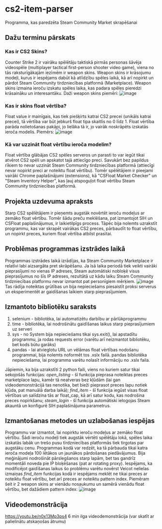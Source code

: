 # cs2-item-parser
Programma, kas paredzēta Steam Community Market skrapēšanai
## Dažu terminu pārskats
### Kas ir CS2 Skins?
Counter Strike 2 ir vairāku spēlētāju taktiskā pirmās personas šāvēja videospēle (multiplayer tactical first-person shooter video game), viena no tās raksturīgākajām iezīmēm ir weapon skins. Weapon skins ir krāsojumu modeļi, kurus ir iespējams dabūt kā atlīdzību spēles laikā, kā arī nopirkt un pārdot Steam Community tirdzniecības platformā (Marketplace). Weapon skins izmaina ieroču izskatu spēles laika, kas padara spēles pieredzi krāsaināku un interesantāku. Daži weapon skins piemēri: ![image](https://github.com/alekssdanielssipicins/cs2-item-parser/assets/144723311/fc4f22fc-ad9f-4f5e-a87f-37fdd052654b)
### Kas ir skins float vērtība?
Float value ir mainīgais, kas tiek piešķirts katrai CS2 precei (unikāls katrai precei), tā vērtība var būt jebkurš float tipa skaitlis no 0 līdz 1. Float vērtība parāda nolietošanas pakāpi, jo lielāka tā ir, jo vairāk noskrāpēts izskatās ieroča modelis. Piemērs: ![image](https://github.com/alekssdanielssipicins/cs2-item-parser/assets/144723311/9d2fd37f-b25f-42dc-a206-526059dddf01)
### Kā var uzzināt float vērtību ieroča modelim?
Float vērtība glābājas CS2 spēles serveros un parasti to var iegūt tikai atvērot CS2 spēli un apskatot tajā attiecīgo preci. Savukārt bez papildus rīkiem to nevar uzzināt Steam Community tirdzniecības platformā (attiecīgi nevar nopirkt preci ar noteiktu float vērtību).
Tomēr spēlētājiem ir pieejami vairāki Chrome paplašinājumi (extensions), kā "CSFloat Market Checker" un "Steam Inventory Helper", kas ļauj atspoguļot float vērtību Steam Community tirdzniecības platformā.
## Projekta uzdevuma apraksts
Starp CS2 spēlētājiem ir pieņemts augstāk novērtēt ieroču modeļus ar zemāko float vērtību. Tomēr šādu preču meklēšana, pat izmantojot SIH un CSFloat paplašinājumus, ir laikietilpīgs process. Tāpēc bija nolemts uzrakstīt programmu, kas var skrapēt vairākas CS2 preces, pārbaudīt to float vērtību, un nopirkt preces, kuriem float vērtība atbilst prasītai.
## Problēmas programmas izstrādes laikā
Programmas izstrādes laikā izrādījas, ka Steam Community Marketplace ir relatīvi labi aizsargāta pret skrāpēšanu. Ja īsā laika periodā tiek veikti vairāki pieprasījumi no vienas IP adreses, Steam automātiski nobloķē visus pieprasījumus no šīs IP adreses, rezultātā uz kādu laiku Steam Community tirdzniecības platformu nevar izmantot pat personīgiem mērķiem. ![image](https://github.com/alekssdanielssipicins/cs2-item-parser/assets/144723311/1e3c758d-1ba1-4f63-b4c7-6edef6213352)
Tas rādīja noteiktas grūtības un bija nepieciešams piesaistīt proksi serverus un eksperimentēt ar gaidīšanas laikiem starp pieprasījumiem.
## Izmantoto bibliotēku saraksts
1. selenium - bibliotēka, lai automatizētu darbību ar pārlūkprogrammu
2. time - bibliotēka, lai nodrošinātu gaidīšanas laikus starp pieprasījumiem uz serveri
3. sys - no System bija nepieciešams tikai sys.exit(), lai apstadītu programmu, ja rodas requests error (varētu arī neizmantot bibliotēku, bet kods būtu garāks)
4. pandas - lai atvieglotu URL un vēlāmas float vērtības nodošanu programmai, bija nolemts noformēt tos .xslx failā. pandas bibliotēka nepieciešama, lai programma varētu nolasīt informāciju no .xslx faila.

Jāpiemin, ka bija uzrakstīti 2 python faili, viens no kuriem satur tikai sekojošās funkcijas: *open_listing* - šī funkcija pieprasa noteiktas preces marketplace lapu, kamēr tā neatveras bez kļūdām (lai gan videodemonstrācijā tas nenotika, bet bieži pieprasot preces lapu notiek kļūda, pat manuālā darba laikā); *find_item* - šī funkcija iegūst visas float vērtības un salīdzina tās ar float_cap, kā arī satur kodu, kas nodrošina preces nopirkšanu; *steam_login* - šī funkcija automātiski ielogojas Steam akauntā un konfigurē SIH paplašinājuma parametrus.
## Izmantošanas metodes un uzlabošanas iespējas
Programmu var izmantot, lai nopirktu ieroču modeļus ar zemāko float vērtību. Šādi ieroču modeļi tiek augstāk vērtēti spēlētāju lokā, spēles laika izskatās labāk un trešo pusu tīrdzniecības platformās tiek tirgotas par augstāku cenu.
Programmas kodā var redzēt, ka tā pārbauda tikai katra ieroča modeļa 100 lētākos un jaunākos pārdošanas piedāvājumus. Bija meģinājumi nodrošināt pārslegšanos starp lapām, bet tas gandrīz momentāli noveda pie IP bloķēšanas (pat ar rotating proxy). Iespējams, ka modificējot gaidīšanas laikus šo problēmu varētu novērst
Veicot nelielas izmaiņas *find_item* funkcijas kodā ir iespējams meklēt ne tikai preces ar noteiktu float vērtību, bet arī preces ar noteiktu pattern index. Piemēram šeit ir 2 weapon skins ar vienādu nosaukumu un samērā vienādu float vērtību, bet dažādiem pattern index: ![image](https://github.com/alekssdanielssipicins/cs2-item-parser/assets/144723311/db57da55-8cde-4b32-bfb3-be8beaf09abc)
## Videodemonstrācija
https://youtu.be/n0x13Mp3ps4
6 min ilga videodemonstrācija (var skatīt ar palielinātu atskaņošas ātrumu)
